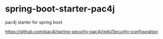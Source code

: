 # spring-boot-starter-pac4j
pac4j starter for spring boot

https://github.com/pac4j/spring-security-pac4j/wiki/Security-configuration